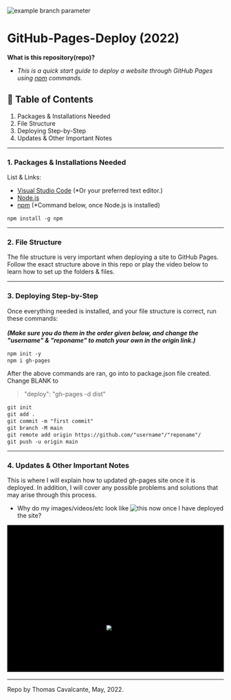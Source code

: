 ![example branch parameter](https://github.com/github/docs/actions/workflows/main.yml/badge.svg?branch=feature-1)
# GitHub-Pages-Deploy (2022)

**What is this repository(repo)?** <br>
- *This is a quick start guide to deploy a website through GitHub Pages using [npm](https://docs.npmjs.com/downloading-and-installing-node-js-and-npm) commands.*

## 📖 Table of Contents
1. Packages & Installations Needed
2. File Structure
3. Deploying Step-by-Step
4. Updates & Other Important Notes
---

### 1. Packages & Installations Needed
List & Links:
- [Visual Studio Code](https://code.visualstudio.com/download) (*Or your preferred text editor.)
- [Node.js](https://nodejs.org/en/download/)
- [npm](https://docs.npmjs.com/downloading-and-installing-node-js-and-npm) (*Command below, once Node.js is installed)
```
npm install -g npm
```

---

### 2. File Structure
The file structure is very important when deploying a site to GitHub Pages. Follow the exact structure above in this repo or play the video below to learn how to set up the folders & files.

---

### 3. Deploying Step-by-Step
Once everything needed is installed, and your file structure is correct,
run these commands: </br>
</br>
***(Make sure you do them in the order given below, and change the "username" & "reponame" to match your own in the origin link.)***
```
npm init -y
npm i gh-pages
```
After the above commands are ran, go into to package.json file created. Change BLANK to 
> "deploy": "gh-pages -d dist"
```
git init
git add .
git commit -m "first commit"
git branch -M main
git remote add origin https://github.com/"username"/"reponame"/
git push -u origin main
```
---


### 4. Updates & Other Important Notes
This is where I will explain how to updated gh-pages site once it is deployed. In addition, I will cover any possible problems and solutions that may arise through this process.

- Why do my images/videos/etc look like ![this](image.jpg) now once I have deployed the site?

<p align="center">
  <img src="missingfile.gif" />
</p>

---

Repo by Thomas Cavalcante, May, 2022.
